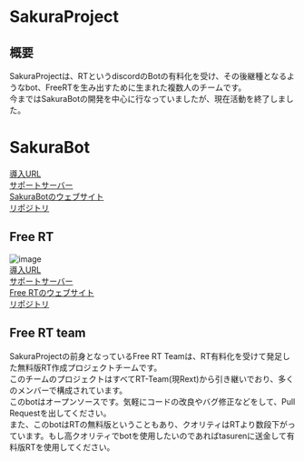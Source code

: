 # SakuraProject
## 概要
SakuraProjectは、RTというdiscordのBotの有料化を受け、その後継種となるようなbot、FreeRTを生み出すために生まれた複数人のチームです。  
今まではSakuraBotの開発を中心に行なっていましたが、現在活動を終了しました。

# SakuraBot
[導入URL](https://discord.com/api/oauth2/authorize?client_id=985852917489737728&permissions=8&scope=bot%20applications.commands)<br>
[サポートサーバー](https://discord.gg/KW4CZvYMJg)<br>
[SakuraBotのウェブサイト](https://sakura-bot.net/)<br>
[リポジトリ](https://github.com/SakuraProject/Sakura-bot)

## Free RT
![image](https://user-images.githubusercontent.com/78240988/162595825-02f3d354-db99-40db-9eca-3eff0652c320.png)<br>
[導入URL](https://discord.com/api/oauth2/authorize?client_id=961521106227974174&permissions=8&scope=bot%20applications.commands)<br>
[サポートサーバー](https://discord.gg/VHwJ3CBuWw)<br>
[Free RTのウェブサイト](https://free-rt.com/)<br>
[リポジトリ](https://github.com/free-RT/rt-bot)

## Free RT team
SakuraProjectの前身となっているFree RT Teamは、RT有料化を受けて発足した無料版RT作成プロジェクトチームです。  
このチームのプロジェクトはすべてRT-Team(現Rext)から引き継いでおり、多くのメンバーで構成されています。  
このbotはオープンソースです。気軽にコードの改良やバグ修正などをして、Pull Requestを出してください。  
また、このbotはRTの無料版ということもあり、クオリティはRTより数段下がっています。もし高クオリティでbotを使用したいのであればtasurenに送金して有料版RTを使用してください。
